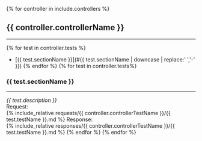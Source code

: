 {% for controller in include.controllers %}
## {{ controller.controllerName }}
---
  {% for test in controller.tests %}
  - [{{ test.sectionName }}](#{{ test.sectionName | downcase | replace:' ','-' }})
  {% endfor %}
  {% for test in controller.tests%}
### {{ test.sectionName }}
---  
_{{ test.description }}_  
Request:  
{% include_relative requests/{{ controller.controllerTestName }}/{{ test.testName }}.md %}
Response:  
{% include_relative responses/{{ controller.controllerTestName }}/{{ test.testName }}.md %}
  {% endfor %}
{% endfor %}